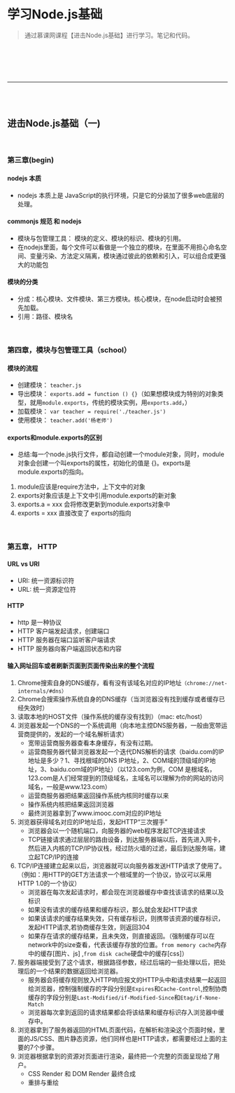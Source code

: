 # 学习Node.js基础
> 通过慕课网课程【进击Node.js基础】进行学习。笔记和代码。

<br><br>
---------------------------------------------
---------------------------------------------
<br><br>


## 进击Node.js基础（一)

<br>

### 第三章(begin)

#### nodejs 本质
- nodejs 本质上是 JavaScript的执行环境，只是它的分装加了很多web底层的处理。

#### commonjs 规范 和 nodejs
- 模块与包管理工具： 模块的定义、模块的标识、模块的引用。
- 在nodejs里面，每个文件可以看做是一个独立的模块，在里面不用担心命名空间、变量污染、方法定义隔离，模块通过彼此的依赖和引入，可以组合成更强大的功能包

#### 模块的分类
- 分成：核心模块、文件模块、第三方模块。核心模块，在node启动时会被预先加载。
- 引用：路径、模块名

<br>

### 第四章，模块与包管理工具（school）

#### 模块的流程
- 创建模块： `teacher.js`
- 导出模块： `exports.add = function () {}`（如果想模块成为特别的对象类型，就用`module.exports`，传统的模块实例，用`exports.add`，）
- 加载模块： `var teacher = require('./teacher.js')`
- 使用模块： `teacher.add('杨老师')`

#### exports和module.exports的区别
- 总结:每一个node.js执行文件，都自动创建一个module对象，同时，module对象会创建一个叫exports的属性，初始化的值是 {}。exports是module.exports的指向。
1. module应该是require方法中，上下文中的对象
2. exports对象应该是上下文中引用module.exports的新对象
3. exports.a = xxx 会将修改更新到module.exports对象中
4. exports = xxx 直接改变了 exports的指向

<br>

### 第五章， HTTP

#### URL vs URI
- URI: 统一资源标识符
- URL: 统一资源定位符

#### HTTP
- http 是一种协议
- HTTP 客户端发起请求，创建端口
- HTTP 服务器在端口监听客户端请求 
- HTTP 服务器向客户端返回状态和内容

#### 输入网址回车或者刷新页面到页面传染出来的整个流程
1. Chrome搜索自身的DNS缓存，看有没有该域名对应的IP地址`（chrome://net-internals/#dns）`
2. Chrome会搜索操作系统自身的DNS缓存（当浏览器没有找到缓存或者缓存已经失效时）
3. 读取本地的HOST文件（操作系统的缓存没有找到）（mac: etc/host）
4. 浏览器发起一个DNS的一个系统调用（向本地主控DNS服务器，一般由宽带运营商提供的，发起的一个域名解析请求）
    - 宽带运营商服务器查看本身缓存，有没有过期。
    - 运营商服务器代替浏览器发起一个迭代DNS解析的请求（baidu.com的IP地址是多少？1、寻找根域的DNS IP地址，2、COM域的顶级域的IP地址，3、baidu.com域的IP地址）（以123.com为例，COM 是根域名，123.com是人们经常提到的顶级域名，主域名可以理解为你的网站的访问域名，一般是www.123.com）
    - 运营商服务器把结果返回操作系统内核同时缓存以来
    - 操作系统内核把结果返回浏览器
    - 最终浏览器拿到了www.imooc.com对应的IP地址
5. 浏览器获得域名对应的IP地址后，发起HTTP“三次握手”
    - 浏览器会以一个随机端口，向服务器的web程序发起TCP连接请求
    - TCP链接请求通过层层的路由设备，到达服务器端以后，首先进入网卡，然后进入内核的TCP/IP协议栈，经过防火墙的过滤，最后到达服务端，建立起TCP/IP的连接
6. TCP/IP连接建立起来以后，浏览器就可以向服务器发送HTTP请求了使用了。（例如：用HTTP的GET方法请求一个根域里的一个协议，协议可以采用HTTP 1.0的一个协议）
    - 浏览器在每次发起请求时，都会现在浏览器缓存中查找该请求的结果以及标识
    - 如果没有请求的缓存结果和缓存标识，那么就会发起HTTP请求
    - 如果该请求的缓存结果失效，只有缓存标识，则携带该资源的缓存标识，发起HTTP请求,若协商缓存生效，则返回304
    - 如果存在请求的缓存结果，且未失效，则直接返回。（强制缓存可以在network中的size查看，代表该缓存存放的位置。`from memory cache`内存中的缓存[图片、js] ,`from disk cache`硬盘中的缓存[css]）
7. 服务器端接受到了这个请求，根据路径参数，经过后端的一些处理以后，把处理后的一个结果的数据返回给浏览器。
    - 服务器会将缓存规则放入HTTP响应报文的HTTP头中和请求结果一起返回给浏览器，控制强制缓存的字段分别是`Expires`和`Cache-Control`,控制协商缓存的字段分别是`Last-Modified/if-Modified-Since`和`Etag/if-None-Match`
    - 浏览器每次拿到返回的请求结果都会将该结果和缓存标识存入浏览器中缓存中。
8. 浏览器拿到了服务器返回的HTML页面代码，在解析和渲染这个页面时候，里面的JS/CSS、图片静态资源，他们同样也是HTTP请求，都需要经过上面的主要的7个步骤。
9. 浏览器根据拿到的资源对页面进行渲染，最终把一个完整的页面呈现给了用户。
    - CSS Render 和 DOM Render 最终合成
    - 重排与重绘


